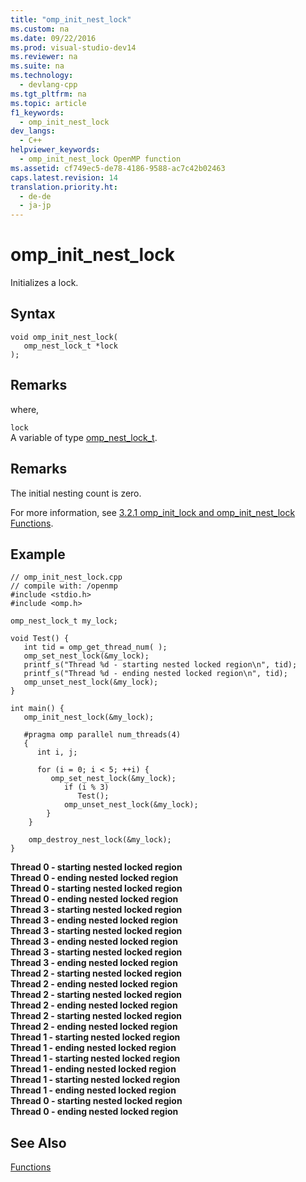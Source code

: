 ```yaml
---
title: "omp_init_nest_lock"
ms.custom: na
ms.date: 09/22/2016
ms.prod: visual-studio-dev14
ms.reviewer: na
ms.suite: na
ms.technology: 
  - devlang-cpp
ms.tgt_pltfrm: na
ms.topic: article
f1_keywords: 
  - omp_init_nest_lock
dev_langs: 
  - C++
helpviewer_keywords: 
  - omp_init_nest_lock OpenMP function
ms.assetid: cf749ec5-de78-4186-9588-ac7c42b02463
caps.latest.revision: 14
translation.priority.ht: 
  - de-de
  - ja-jp
---
```

# omp_init_nest_lock
Initializes a lock.  
  
## Syntax  
  
```  
void omp_init_nest_lock(  
   omp_nest_lock_t *lock  
);  
```  
  
## Remarks  
 where,  
  
 `lock`  
 A variable of type [omp_nest_lock_t](../vs140/omp_nest_lock_t.md).  
  
## Remarks  
 The initial nesting count is zero.  
  
 For more information, see [3.2.1 omp_init_lock and omp_init_nest_lock Functions](../vs140/3.2.1-omp_init_lock-and-omp_init_nest_lock-functions.md).  
  
## Example  
  
```  
// omp_init_nest_lock.cpp  
// compile with: /openmp  
#include <stdio.h>  
#include <omp.h>  
  
omp_nest_lock_t my_lock;  
  
void Test() {  
   int tid = omp_get_thread_num( );  
   omp_set_nest_lock(&my_lock);  
   printf_s("Thread %d - starting nested locked region\n", tid);  
   printf_s("Thread %d - ending nested locked region\n", tid);  
   omp_unset_nest_lock(&my_lock);  
}  
  
int main() {  
   omp_init_nest_lock(&my_lock);  
  
   #pragma omp parallel num_threads(4)  
   {  
      int i, j;  
  
      for (i = 0; i < 5; ++i) {  
         omp_set_nest_lock(&my_lock);  
            if (i % 3)   
               Test();  
            omp_unset_nest_lock(&my_lock);  
        }  
    }  
  
    omp_destroy_nest_lock(&my_lock);  
}  
```  
  
 **Thread 0 - starting nested locked region**  
**Thread 0 - ending nested locked region**  
**Thread 0 - starting nested locked region**  
**Thread 0 - ending nested locked region**  
**Thread 3 - starting nested locked region**  
**Thread 3 - ending nested locked region**  
**Thread 3 - starting nested locked region**  
**Thread 3 - ending nested locked region**  
**Thread 3 - starting nested locked region**  
**Thread 3 - ending nested locked region**  
**Thread 2 - starting nested locked region**  
**Thread 2 - ending nested locked region**  
**Thread 2 - starting nested locked region**  
**Thread 2 - ending nested locked region**  
**Thread 2 - starting nested locked region**  
**Thread 2 - ending nested locked region**  
**Thread 1 - starting nested locked region**  
**Thread 1 - ending nested locked region**  
**Thread 1 - starting nested locked region**  
**Thread 1 - ending nested locked region**  
**Thread 1 - starting nested locked region**  
**Thread 1 - ending nested locked region**  
**Thread 0 - starting nested locked region**  
**Thread 0 - ending nested locked region**   
## See Also  
 [Functions](../vs140/openmp-functions.md)